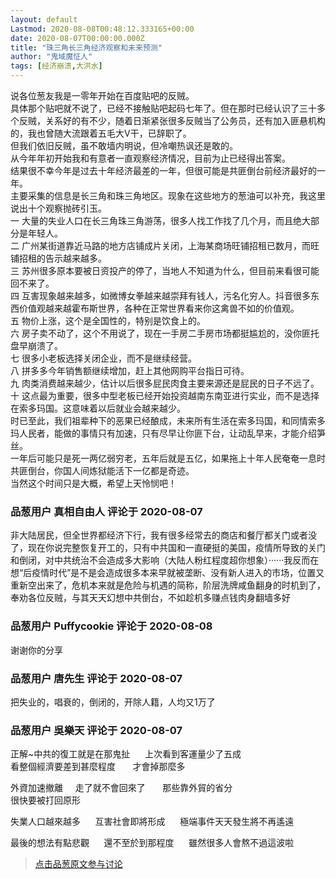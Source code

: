 ```yaml
---
layout: default
Lastmod: 2020-08-08T00:48:12.333165+00:00
date: 2020-08-07T00:00:00.000Z
title: "珠三角长三角经济观察和未来预测"
author: "鬼域魔怔人"
tags: [经济崩溃,大洪水]
---
```


说各位葱友我是一零年开始在百度贴吧的反贼。  
具体那个贴吧就不说了，已经不接触贴吧起码七年了。但在那时已经认识了三十多个反贼，关系好的有不少，随着日渐紧张很多反贼当了公务员，还有加入匪悬机构的，我也曾随大流跟着五毛大V干，已辞职了。  
但我们依旧反贼，虽不敢墙内明说，但冷嘲热讽还是敢的。  
从今年年初开始我和有意者一直观察经济情况，目前为止已经得出答案。  
结果很不幸今年是过去十年经济最差的一年，但很可能是共匪倒台前经济最好的一年。  
主要采集的信息是长三角和珠三角地区。现象在这些地方的葱油可以补充，我这里说出十个观察抛砖引玉。  
一 大量的失业人口在长三角珠三角游荡，很多人找工作找了几个月，而且绝大部分是年轻人。  
二 广州某街道靠近马路的地方店铺成片关闭，上海某商场旺铺招租已数月，而旺铺招租的告示越来越多。  
三 苏州很多原本要被日资投产的停了，当地人不知道为什么，但目前来看很可能回不来了。  
四 互害现象越来越多，如微博女拳越来越崇拜有钱人，污名化穷人。抖音很多东西价值观越来越霍布斯世界，各种在正常世界看来你这禽兽不如的价值观。  
五 物价上涨，这个是全国性的，特别是饮食上的。  
六 房子卖不动了，这个不用说了，现在一手房二手房市场都挺尴尬的，没你匪托盘早崩溃了。  
七 很多小老板选择关闭企业，而不是继续经营。  
八 拼多多今年销售额继续增加，赶上其他网购平台指日可待。  
九 肉类消费越来越少，估计以后很多屁民肉食主要来源还是屁民的日子不远了。  
十 这点最为重要，很多中型老板已经开始投资越南东南亚进行实业，而不是选择在索多玛国。这意味着以后就业会越来越少。  
时已至此，我们祖辈种下的恶果已经酿成，未来所有生活在索多玛国，和同情索多玛人民者，能做的事情只有加速，只有尽早让你匪下台，让动乱早来，才能介绍笋丝。  
一年后可能只是死一两亿弱穷老，五年后就是五亿，如果拖上十年人民奄奄一息时共匪倒台，你国人间炼狱能活下一亿都是奇迹。  
当然这个时间只是大概，希望上天怜悯吧！

            
### 品葱用户 **真相自由人** 评论于 2020-08-07
        
非大陆居民，但全世界都经济下行，我有很多经常去的商店和餐厅都关门或者没了，现在你说完整恢复开工的，只有中共国和一直硬挺的美国，疫情所导致的关门和倒闭，对中共统治不会造成多大影响（大陆人粉红程度超你想象）······我反而在想“后疫情时代”是不是会造成很多本来早就被垄断、没有新人进入的市场，位置又重新空出来了，危机本来就是危险与机遇的简称，阶层洗牌咸鱼翻身的时机到了，奉劝各位反贼，与其天天幻想中共倒台，不如趁机多赚点钱肉身翻墙多好
        


            
### 品葱用户 **Puffycookie** 评论于 2020-08-08
        
谢谢你的分享
        


            
### 品葱用户 **唐先生** 评论于 2020-08-07
        
把失业的，唱衰的，倒闭的，开除人籍，人均又1万了
        


            
### 品葱用户 **吳樂天** 评论于 2020-08-07
        
正解~中共的復工就是在那鬼扯      上次看到客運量少了五成  
看整個經濟要差到甚麼程度       才會掉那麼多  
  
外資加速撤離     走了就不會回來了       那些靠外貿的省分  
很快要被打回原形  
  
失業人口越來越多      互害社會即將形成      極端事件天天發生將不再遙遠  
  
最後的想法有點悲觀      還不至於到那程度      雖然很多人會熬不過這波啦
        






> [点击品葱原文参与讨论](https://pincong.rocks/article/22654)

